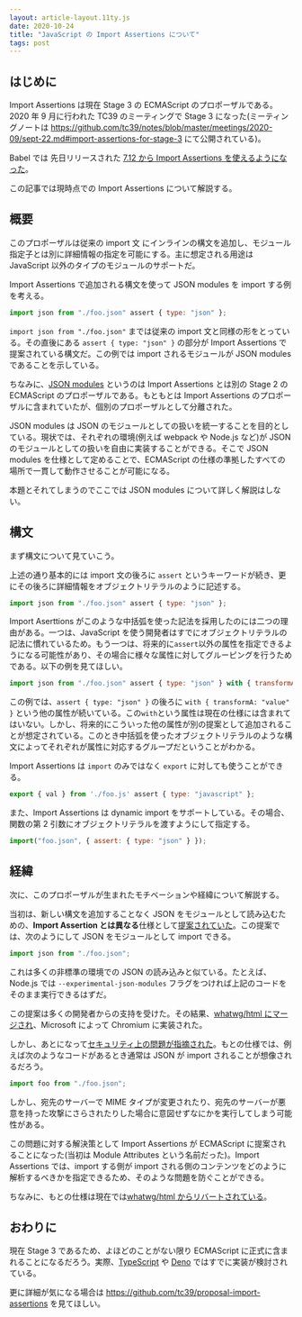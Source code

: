 ```yaml
---
layout: article-layout.11ty.js
date: 2020-10-24
title: "JavaScript の Import Assertions について"
tags: post
---
```


## はじめに

Import Assertions は現在 Stage 3 の ECMAScript のプロポーザルである。2020 年 9 月に行われた TC39 のミーティングで Stage 3 になった(ミーティングノートは https://github.com/tc39/notes/blob/master/meetings/2020-09/sept-22.md#import-assertions-for-stage-3 にて公開されている)。

Babel では 先日リリースされた [7.12 から Import Assertions を使えるようになった](https://babeljs.io/blog/2020/10/15/7.12.0#import-assertions-parsing-12139httpsgithubcombabelbabelpull12139)。

この記事では現時点での Import Assertions について解説する。

## 概要

このプロポーザルは従来の import 文 にインラインの構文を追加し、モジュール指定子とは別に詳細情報の指定を可能にする。主に想定される用途は JavaScript 以外のタイプのモジュールのサポートだ。

Import Assertions で追加される構文を使って JSON modules を import する例を考える。

```js
import json from "./foo.json" assert { type: "json" };
```

`import json from "./foo.json"` までは従来の import 文と同様の形をとっている。その直後にある `assert { type: "json" }` の部分が Import Assertions で提案されている構文だ。この例では import されるモジュールが JSON modules であることを示している。

ちなみに、[JSON modules](https://github.com/tc39/proposal-json-modules) というのは Import Assertions とは別の Stage 2 の ECMAScript のプロポーザルである。もともとは Import Assertions のプロポーザルに含まれていたが、個別のプロポーザルとして分離された。

JSON modules は JSON のモジュールとしての扱いを統一することを目的としている。現状では、それぞれの環境(例えば webpack や Node.js など)が JSON のモジュールとしての扱いを自由に実装することができる。そこで JSON modules を仕様として定めることで、ECMAScript の仕様の準拠したすべての場所で一貫して動作させることが可能になる。

本題とそれてしまうのでここでは JSON modules について詳しく解説はしない。

## 構文

まず構文について見ていこう。

上述の通り基本的には import 文の後ろに `assert` というキーワードが続き、更にその後ろに詳細情報をオブジェクトリテラルのように記述する。

```js
import json from "./foo.json" assert { type: "json" };
```

Import Aserttions がこのような中括弧を使った記法を採用したのには二つの理由がある。一つは、JavaScript を使う開発者はすでにオブジェクトリテラルの記法に慣れているため。もう一つは、将来的に`assert`以外の属性を指定できるようになる可能性があり、その場合に様々な属性に対してグルーピングを行うためである。以下の例を見てほしい。

```js
import json from "./foo.json" assert { type: "json" } with { transformA: "value" };
```

この例では、`assert { type: "json" }` の後ろに `with { transformA: "value" }` という他の属性が続いている。この`with`という属性は現在の仕様には含まれてはいない。しかし、将来的にこういった他の属性が別の提案として追加されることが想定されている。このとき中括弧を使ったオブジェクトリテラルのような構文によってそれぞれが属性に対応するグループだということがわかる。

Import Assertions は `import` のみではなく `export` に対しても使うことができる。

```js
export { val } from './foo.js' assert { type: "javascript" };
```

また、Import Assertions は dynamic import をサポートしている。その場合、関数の第 2 引数にオブジェクトリテラルを渡すようにして指定する。

```js
import("foo.json", { assert: { type: "json" } });
```

## 経緯

次に、このプロポーザルが生まれたモチベーションや経緯について解説する。

当初は、新しい構文を追加することなく JSON をモジュールとして読み込むための、**Import Assertion とは異なる**仕様として[提案されていた](https://github.com/w3c/webcomponents/issues/770)。この提案では、次のようにして JSON をモジュールとして import できる。

```js
import json from "./foo.json";
```

これは多くの非標準の環境での JSON の読み込みと似ている。たとえば、Node.js では `--experimental-json-modules` フラグをつければ上記のコードをそのまま実行できるはずだ。

この提案は多くの開発者からの支持を受けた。その結果、[whatwg/html にマージされ](https://github.com/whatwg/html/pull/4407)、Microsoft によって Chromium に実装された。

しかし、あとになって[セキュリティ上の問題が指摘された](https://github.com/w3c/webcomponents/issues/839)。もとの仕様では、例えば次のようなコードがあるとき通常は JSON が import されることが想像されるだろう。

```js
import foo from "./foo.json";
```

しかし、宛先のサーバーで MIME タイプが変更されたり、宛先のサーバーが悪意を持った攻撃にさらされたりした場合に意図せずなにかを実行してしまう可能性がある。

この問題に対する解決策として Import Assertions が ECMAScript に提案されることになった(当初は Module Attributes という名前だった)。Import Assertions では、import する側が import される側のコンテンツをどのように解析するべきかを指定できるため、そのような問題を防ぐことができる。

ちなみに、もとの仕様は現在では[whatwg/html からリバートされている](https://github.com/whatwg/html/pull/4943)。

## おわりに

現在 Stage 3 であるため、よほどのことがない限り ECMAScript に正式に含まれることになるだろう。実際、[TypeScript](https://github.com/microsoft/TypeScript/issues/40694) や [Deno](https://github.com/denoland/deno/issues/7623) ではすでに実装が検討されている。

更に詳細が気になる場合は https://github.com/tc39/proposal-import-assertions を見てほしい。
